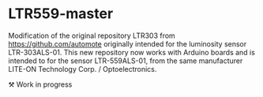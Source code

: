 # LTR559-master
Modification of the original repository LTR303 from https://github.com/automote originally intended for the luminosity sensor LTR-303ALS-01.
This new repository now works with Arduino boards and is intended to for the sensor LTR-559ALS-01, from the same manufacturer LITE-ON Technology Corp. / Optoelectronics.

⚒️ Work in progress
